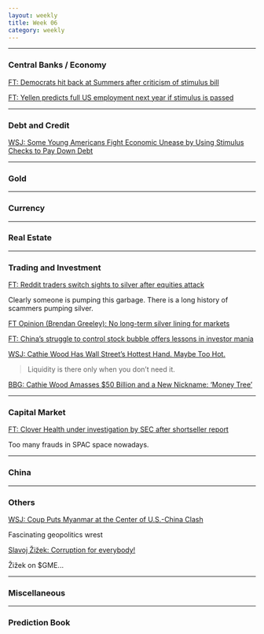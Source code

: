 ```yaml
---
layout: weekly
title: Week 06
category: weekly
---
```


---
### Central Banks / Economy

[FT: Democrats hit back at Summers after criticism of stimulus bill](
https://www.ft.com/content/2ed793d2-fb65-4ec7-9b4c-5851b2c780f3)

[FT: Yellen predicts full US employment next year if stimulus is passed](
https://www.ft.com/content/7f25f8af-0d8e-41c8-a363-34f476410290)

---
### Debt and Credit

[WSJ: Some Young Americans Fight Economic Unease by Using Stimulus Checks to Pay Down Debt](
https://www.wsj.com/articles/some-young-americans-fight-economic-unease-by-using-stimulus-checks-to-pay-down-debt-11612616400)

---
### Gold

---
### Currency

---
### Real Estate

---
### Trading and Investment

[FT: Reddit traders switch sights to silver after equities attack](
https://www.ft.com/content/d46e8623-09af-4a1f-b7e5-207616388b0f)

Clearly someone is pumping this garbage. There is a long history of
scammers pumping silver.

[FT Opinion (Brendan Greeley): No long-term silver lining for markets](
https://www.ft.com/content/bb9bc653-075d-4d76-9a07-1c8b31dd309b)

[FT: China’s struggle to control stock bubble offers lessons in investor mania](
https://www.ft.com/content/b6a9759c-f49a-4f75-9422-5d11fecaee94)


[WSJ: Cathie Wood Has Wall Street’s Hottest Hand. Maybe Too Hot.](
https://www.wsj.com/articles/cathie-wood-is-wall-streets-hottest-hand-maybe-too-hot-11612544044?mod=hp_lead_pos11)

> Liquidity is there only when you don’t need it.

[BBG: Cathie Wood Amasses $50 Billion and a New Nickname: ‘Money Tree’](
https://www.bloomberg.com/news/articles/2021-02-05/cathie-wood-amasses-50-billion-and-a-new-nickname-money-tree)

---
### Capital Market

[FT: Clover Health under investigation by SEC after shortseller report](
https://www.ft.com/content/1f913a5a-a6ef-436b-8b58-4a4804665e70)

Too many frauds in SPAC space nowadays.

---
### China

---
### Others

[WSJ: Coup Puts Myanmar at the Center of U.S.-China Clash](
https://www.wsj.com/articles/coup-puts-myanmar-at-the-center-of-u-s-china-clash-11612292576?mod=hp_lead_pos5)

Fascinating geopolitics wrest

[Slavoj Žižek: Corruption for everybody!](
https://spectator.us/topic/corruption-for-everybody-slavoj-zizek-wallstreetbets/)

Žižek on $GME...

---
### Miscellaneous

---
### Prediction Book
